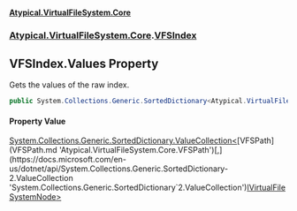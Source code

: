 #### [Atypical.VirtualFileSystem.Core](VirtualFileSystem.md 'VirtualFileSystem')
### [Atypical.VirtualFileSystem.Core](VirtualFileSystem.md#Atypical.VirtualFileSystem.Core 'Atypical.VirtualFileSystem.Core').[VFSIndex](VFSIndex.md 'Atypical.VirtualFileSystem.Core.VFSIndex')

## VFSIndex.Values Property

Gets the values of the raw index.

```csharp
public System.Collections.Generic.SortedDictionary<Atypical.VirtualFileSystem.Core.VFSPath,Atypical.VirtualFileSystem.Core.Contracts.IVirtualFileSystemNode>.ValueCollection Values { get; }
```

#### Property Value
[System.Collections.Generic.SortedDictionary.ValueCollection&lt;](https://docs.microsoft.com/en-us/dotnet/api/System.Collections.Generic.SortedDictionary-2.ValueCollection 'System.Collections.Generic.SortedDictionary`2.ValueCollection')[VFSPath](VFSPath.md 'Atypical.VirtualFileSystem.Core.VFSPath')[,](https://docs.microsoft.com/en-us/dotnet/api/System.Collections.Generic.SortedDictionary-2.ValueCollection 'System.Collections.Generic.SortedDictionary`2.ValueCollection')[IVirtualFileSystemNode](IVirtualFileSystemNode.md 'Atypical.VirtualFileSystem.Core.Contracts.IVirtualFileSystemNode')[&gt;](https://docs.microsoft.com/en-us/dotnet/api/System.Collections.Generic.SortedDictionary-2.ValueCollection 'System.Collections.Generic.SortedDictionary`2.ValueCollection')